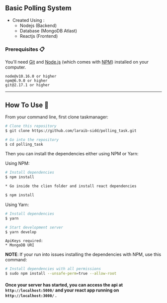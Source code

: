 ## Basic Polling System

* Created Using :
    * Nodejs (Backend)
    * Database (MongoDB Atlast)
    * Reactjs (Frontend)


### Prerequisites 📋

You'll need [Git](https://git-scm.com) and [Node.js](https://nodejs.org/en/download/) (which comes with [NPM](http://npmjs.com)) installed on your computer.

```
node@v10.16.0 or higher
npm@6.9.0 or higher
git@2.17.1 or higher
```
---

## How To Use 🔧

From your command line, first clone taskmanager:

```bash
# Clone this repository
$ git clone https://github.com/laraib-sidd/polling_task.git

# Go into the repository
$ cd polling_task
```

Then you can install the dependencies either using NPM or Yarn:

Using NPM:

```bash
# Install dependencies
$ npm install

* Go inside the clien folder and install react dependencies

$ npm install
```

Using Yarn:

```bash
# Install dependencies
$ yarn

# Start development server
$ yarn develop
```
```
ApiKeys required:
* MongoDB URI
```
**NOTE**:
If your run into issues installing the dependencies with NPM, use this command:

```bash
# Install dependencies with all permissions
$ sudo npm install --unsafe-perm=true --allow-root
```

#### Once your server has started, you can access the api at `http://localhost:5000/` and your react app running on `http://localhost:3000/` .